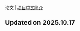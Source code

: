 论文 | [项目中文简介](https://github.com/LJoson/arXiv_daily/blob/main/README_zh-CN.md)

## Updated on 2025.10.17

